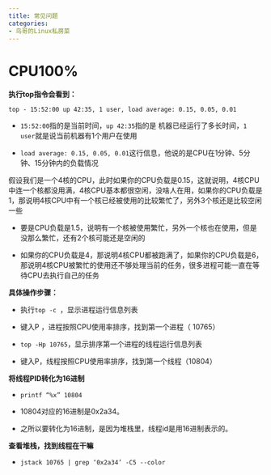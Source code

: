 ```yaml
---
title: 常见问题
categories: 
- 鸟哥的Linux私房菜
---
```


# CPU100%

**执行top指令会看到：**

```
top - 15:52:00 up 42:35, 1 user, load average: 0.15, 0.05, 0.01
```

* `15:52:00`指的是当前时间，`up 42:35`指的是 机器已经运行了多长时间，`1 user`就是说当前机器有1个用户在使用

* `load average: 0.15, 0.05, 0.01`这行信息，他说的是CPU在1分钟、5分钟、15分钟内的负载情况

假设我们是一个4核的CPU，此时如果你的CPU负载是0.15，这就说明，4核CPU中连一个核都没用满，4核CPU基本都很空闲，没啥人在用，如果你的CPU负载是1，那说明4核CPU中有一个核已经被使用的比较繁忙了，另外3个核还是比较空闲一些

* 要是CPU负载是1.5，说明有一个核被使用繁忙，另外一个核也在使用，但是没那么繁忙，还有2个核可能还是空闲的

* 如果你的CPU负载是4，那说明4核CPU都被跑满了，如果你的CPU负载是6，那说明4核CPU被繁忙的使用还不够处理当前的任务，很多进程可能一直在等待CPU去执行自己的任务

**具体操作步骤：**

* 执行`top -c `，显示进程运行信息列表

* 键入P ，进程按照CPU使用率排序，找到第一个进程（ 10765）

* `top -Hp 10765`，显示排序第一个进程的线程运行信息列表

* 键入P，线程按照CPU使用率排序，找到第一个线程（10804）

**将线程PID转化为16进制**

* `printf “%x” 10804 `

* 10804对应的16进制是0x2a34。

* 之所以要转化为16进制，是因为堆栈里，线程id是用16进制表示的。

**查看堆栈，找到线程在干嘛**

* `jstack 10765 | grep ‘0x2a34’ -C5 --color`